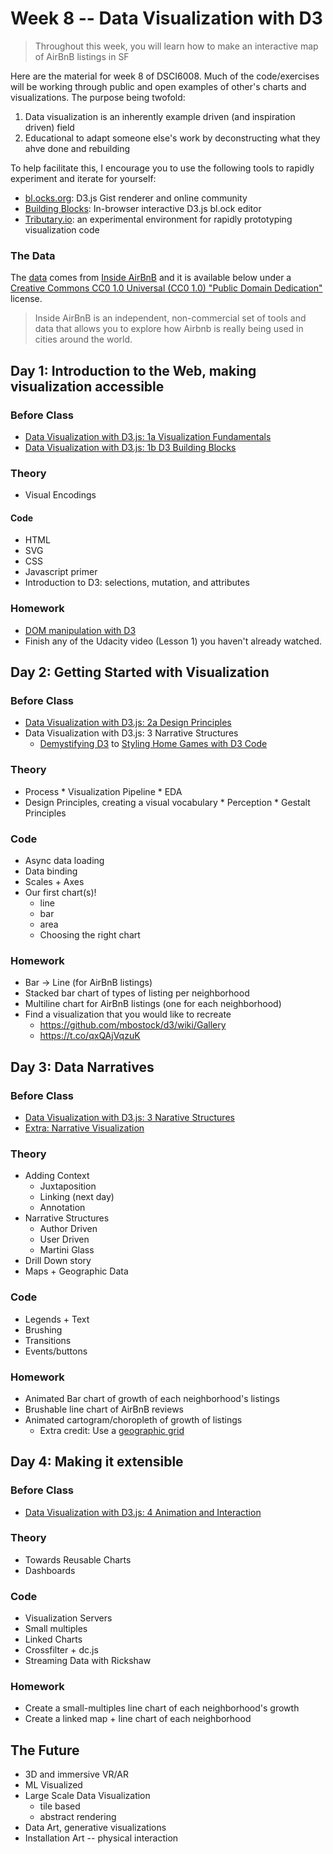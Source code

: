 # Week 8 -- Data Visualization with D3

> Throughout this week, you will learn how to make an interactive map of AirBnB listings in SF

Here are the material for week 8 of DSCI6008.  Much of the code/exercises will be working through public and open examples of other's charts and visualizations.  The purpose being twofold:

1. Data visualization is an inherently example driven (and inspiration driven) field
2. Educational to adapt someone else's work by deconstructing what they ahve done and rebuilding

To help facilitate this, I encourage you to use the following tools to rapidly experiment and iterate for yourself:
* [bl.ocks.org](http://bl.ocks.org/): D3.js Gist renderer and online community
* [Building Blocks](http://blockbuilder.org/about): In-browser interactive D3.js bl.ock editor
* [Tributary.io](http://tributary.io/): an experimental environment for rapidly prototyping visualization code

### The Data

The [data](http://insideairbnb.com/get-the-data.html) comes from [Inside AirBnB](http://insideairbnb.com/index.html) and it is available below under a [Creative Commons CC0 1.0 Universal (CC0 1.0) "Public Domain Dedication"](http://creativecommons.org/publicdomain/zero/1.0/) license.

> Inside AirBnB is an independent, non-commercial set of tools and data that allows you to explore how Airbnb is really being used in cities around the world.

## Day 1: Introduction to the Web, making visualization accessible

### Before Class

* [Data Visualization with D3.js: 1a Visualization Fundamentals](https://www.udacity.com/course/viewer#!/c-ud507/l-3068848585/m-3095208720)
* [Data Visualization with D3.js: 1b D3 Building Blocks](https://www.udacity.com/course/viewer#!/c-ud507/l-3168888599/m-3095208755)

### Theory

* Visual Encodings

#### Code

* HTML
* SVG
* CSS
* Javascript primer
* Introduction to D3: selections, mutation, and attributes

### Homework

* [DOM manipulation with D3](day1.md)
* Finish any of the Udacity video (Lesson 1) you haven't already watched.

## Day 2: Getting Started with Visualization

### Before Class

* [Data Visualization with D3.js: 2a Design Principles](https://www.udacity.com/course/viewer#!/c-ud507/l-3063188874)
* Data Visualization with D3.js: 3 Narrative Structures
  * [Demystifying D3](https://www.udacity.com/course/viewer#!/c-ud507/l-3069149263/m-3071139018) to [Styling Home Games with D3 Code](https://www.udacity.com/course/viewer#!/c-ud507/l-3069149263/e-3071139007/m-3071139008)

### Theory

* Process
      * Visualization Pipeline
      * EDA
* Design Principles, creating a visual vocabulary
      * Perception
      * Gestalt Principles
      
### Code

* Async data loading
* Data binding
* Scales + Axes
* Our first chart(s)!
    * line
    * bar
    * area
    * Choosing the right chart

### Homework

* Bar -> Line (for AirBnB listings)
* Stacked bar chart of types of listing per neighborhood
* Multiline chart for AirBnB listings (one for each neighborhood)
* Find a visualization that you would like to recreate
    * https://github.com/mbostock/d3/wiki/Gallery
    * https://t.co/qxQAjVqzuK

## Day 3: Data Narratives

### Before Class

* [Data Visualization with D3.js: 3 Narative Structures](https://www.udacity.com/course/viewer#!/c-ud507/l-3069149263/m-3071138957)
* [Extra: Narrative Visualization](http://vis.stanford.edu/files/2010-Narrative-InfoVis.pdf)

### Theory

* Adding Context
  * Juxtaposition
  * Linking (next day)
  * Annotation
* Narrative Structures
  * Author Driven
  * User Driven
  * Martini Glass
* Drill Down story
* Maps + Geographic Data

### Code

* Legends + Text
* Brushing
* Transitions
* Events/buttons

### Homework

* Animated Bar chart of growth of each neighborhood's listings
* Brushable line chart of AirBnB reviews
* Animated cartogram/choropleth of growth of listings
  * Extra credit: Use a [geographic grid](http://bl.ocks.org/mbostock/29cc3cc4078091fd2115)

## Day 4: Making it extensible

### Before Class

* [Data Visualization with D3.js: 4 Animation and Interaction](https://www.udacity.com/course/viewer#!/c-ud507/l-3066258748/m-3105808719)

### Theory

* Towards Reusable Charts
* Dashboards

### Code

* Visualization Servers
* Small multiples
* Linked Charts
* Crossfilter + dc.js
* Streaming Data with Rickshaw

### Homework

* Create a small-multiples line chart of each neighborhood's growth
* Create a linked map + line chart of each neighborhood

## The Future

* 3D and immersive VR/AR
* ML Visualized
* Large Scale Data Visualization
    * tile based
    * abstract rendering
* Data Art, generative visualizations
* Installation Art -- physical interaction
